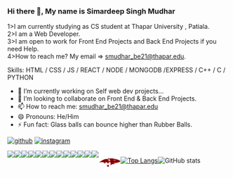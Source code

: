 ### Hi there 👋, My name is Simardeep Singh Mudhar
1>I am currently studying as CS student at Thapar University , Patiala.<br/>
2>I am a Web Developer.<br/>
3>I am open to work for Front End Projects and Back End Projects if you need Help.<br/>
4>How to reach me? My email => smudhar_be21@thapar.edu.

Skills: HTML / CSS / JS / REACT / NODE / MONGODB /EXPRESS / C++ / C / PYTHON

- 🔭 I’m currently working on Self web dev projects... 
- 👯 I’m looking to collaborate on Front End & Back End Projects.
- 📫 How to reach me: smudhar_be21@thapar.edu 
- 😄 Pronouns: He/Him 
- ⚡ Fun fact: Glass balls can bounce higher than Rubber Balls. 




[<img src='https://cdn.jsdelivr.net/npm/simple-icons@3.0.1/icons/github.svg' alt='github' height='40'>](https://github.com/SimardeepSingh1450) [<img src='https://cdn.jsdelivr.net/npm/simple-icons@3.0.1/icons/instagram.svg' alt='instagram' height='40'>](https://www.instagram.com/simardeep_singh22/) 

<div style="display:flex">
<img src="https://cdn.icon-icons.com/icons2/1488/PNG/512/5352-html5_102567.png" style="height:50px"/>
<img src="https://cdn.freebiesupply.com/logos/large/2x/css3-logo-png-transparent.png" style="height:50px"/>
<img src="https://upload.wikimedia.org/wikipedia/commons/thumb/9/99/Unofficial_JavaScript_logo_2.svg/480px-Unofficial_JavaScript_logo_2.svg.png" style="height:50px"/>
<img src="https://cdn.freebiesupply.com/logos/thumbs/2x/react-1-logo.png" style="height:50px"/>
<img src="https://cdn.freebiesupply.com/logos/thumbs/2x/nodejs-1-logo.png" style="height:50px"/>
<img src="https://res.cloudinary.com/startup-grind/image/upload/c_fill,dpr_2,f_auto,g_center,q_auto:good/v1/gcs/platform-data-mongodb/events/mon.png" style="height:50px"/>
<img src="https://camo.githubusercontent.com/0566752248b4b31b2c4bdc583404e41066bd0b6726f310b73e1140deefcc31ac/68747470733a2f2f692e636c6f756475702e636f6d2f7a6659366c4c376546612d3330303078333030302e706e67" style="height:50px"/>
<img src="https://logos-world.net/wp-content/uploads/2021/10/Python-Symbol.png" style="height:50px"/>
<img src="https://i.pinimg.com/originals/6e/46/e7/6e46e7dbe2bb73dacc055e5dbd85c3ad.png" style="height:50px"/>
<img src="https://e7.pngegg.com/pngimages/46/626/png-clipart-c-logo-the-c-programming-language-computer-icons-computer-programming-source-code-programming-miscellaneous-template.png" style="height:50px"/>
<img src="https://iconape.com/wp-content/png_logo_vector/git-icon.png" style="height:50px"/>
 <img src="https://www.adminbyaccident.com/wp-content/uploads/2017/11/mysql-export-import.jpg" style="height:50px"/>
<img src="https://www.gstatic.com/devrel-devsite/prod/v1a2d2d725c48303ffd65eb7122e57032dbf9bb148227658cacdfddf0dcae1e46/firebase/images/touchicon-180.png" style="height:50px"/>
<img src="https://raw.githubusercontent.com/github/explore/80688e429a7d4ef2fca1e82350fe8e3517d3494d/topics/mongoose/mongoose.png" style="height:50px"/>


[![Top Langs](https://github-readme-stats.vercel.app/api/top-langs/?username=SimardeepSingh1450)](https://github.com/anuraghazra/github-readme-stats)

![GitHub stats](https://github-readme-stats.vercel.app/api?username=SimardeepSingh1450&show_icons=true)  



